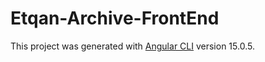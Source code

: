 # Etqan-Archive-FrontEnd
This project was generated with [Angular CLI](https://github.com/angular/angular-cli) version 15.0.5.